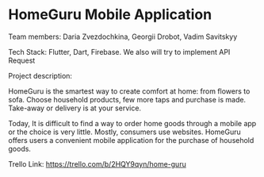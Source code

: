 # HomeGuru Mobile Application

Team members: Daria Zvezdochkina, Georgii Drobot, Vadim Savitskyy

Tech Stack: Flutter, Dart, Firebase. We also will try to implement API Request


Project description:

HomeGuru is the smartest way to create comfort at home: from flowers to sofa. Choose household products, few more taps and purchase is made. Take-away or delivery is at your service. 

Today, It is difficult to find a way to order home goods through a mobile app or the choice is very little. Mostly, consumers use websites. HomeGuru offers users a convenient mobile application for the purchase of household goods. 
 
Trello Link: https://trello.com/b/2HQY9qyn/home-guru
